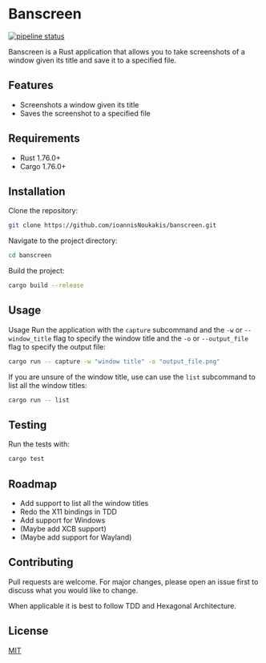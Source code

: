 # Banscreen

[![pipeline status](https://git.lab.me/banshee/banscreen/badges/main/pipeline.svg)](https://git.lab.me/banshee/banscreen/-/commits/main)

Banscreen is a Rust application that allows you to take screenshots of a window given its title and save it to a
specified file.

## Features

- Screenshots a window given its title
- Saves the screenshot to a specified file

## Requirements

- Rust 1.76.0+
- Cargo 1.76.0+

## Installation

Clone the repository:

```bash
git clone https://github.com/ioannisNoukakis/banscreen.git
```

Navigate to the project directory:

```bash
cd banscreen
```

Build the project:

```bash
cargo build --release
```

## Usage

Usage
Run the application with the `capture` subcommand and the `-w` or `--window_title` flag to specify the window title and the `-o` or `--output_file`
flag to specify the output file:

```bash
cargo run -- capture -w "window title" -o "output_file.png"
```

If you are unsure of the window title, use can use the `list` subcommand to list all the window titles:

```bash
cargo run -- list
```

## Testing

Run the tests with:

```bash
cargo test
```

## Roadmap

- Add support to list all the window titles
- Redo the X11 bindings in TDD
- Add support for Windows
- (Maybe add XCB support)
- (Maybe add support for Wayland)

## Contributing
Pull requests are welcome. For major changes, please open an issue first to discuss what you would like to change.

When applicable it is best to follow TDD and Hexagonal Architecture.

## License

[MIT](https://choosealicense.com/licenses/mit/)